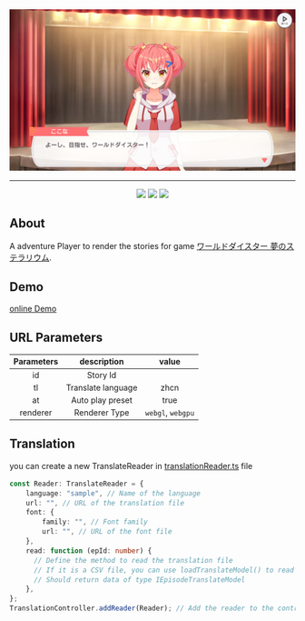 <div align="center">
  <img src="assets/cover.png" alt="WDS">
  <hr>
</div>

<div align="center">
  
  <img src="https://img.shields.io/badge/typescript-%233178C6?style=for-the-badge&logo=typescript&logoColor=white">
  <img src="https://img.shields.io/badge/pixijs%208.6.3%20-%23e22162.svg?style=for-the-badge">
  <img src="https://img.shields.io/badge/spine%204.1-%23CC6699?style=for-the-badge&logoColor=white">
</div>

## About
A adventure Player to render the stories for game [ワールドダイスター 夢のステラリウム](https://world-dai-star.com/game).

## Demo
[online Demo](https://cpk0521.github.io/WDS_Adv_Player/?id=1000000)

## URL Parameters

| Parameters  | description | value |
| :-------------: | :-------------: | :-------------:|
|id  | Story Id | |
|tl  | Translate language | zhcn |
|at  | Auto play preset | true |
|renderer  | Renderer Type | `webgl`, `webgpu` |

## Translation

you can create a new TranslateReader in [translationReader.ts](./src/constant/translationReader.ts) file

```ts
const Reader: TranslateReader = {
    language: "sample", // Name of the language
    url: "", // URL of the translation file
    font: {
        family: "", // Font family
        url: "", // URL of the font file
    },
    read: function (epId: number) { 
      // Define the method to read the translation file
      // If it is a CSV file, you can use loadTranslateModel() to read it.
      // Should return data of type IEpisodeTranslateModel
    },
};
TranslationController.addReader(Reader); // Add the reader to the controller
```